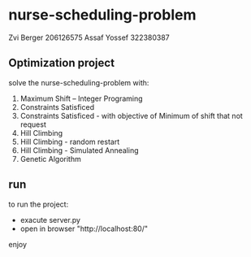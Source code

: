 # nurse-scheduling-problem

Zvi Berger 206126575
Assaf Yossef 322380387

## Optimization project
solve the nurse-scheduling-problem with:
1) Maximum Shift – Integer Programing
2) Constraints Satisficed
3) Constraints Satisficed -  with objective of Minimum of shift that not request
4) Hill Climbing
5) Hill Climbing - random restart
6) Hill Climbing - Simulated Annealing
7) Genetic Algorithm


## run
to run the project:
- exacute server.py
- open in browser  "http://localhost:80/"

enjoy

